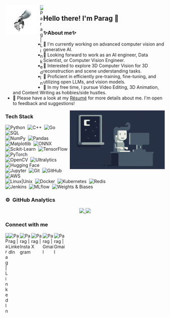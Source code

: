 
<a href="www.github.com">
  <img align="left" src="https://github.com/paraglondhe098/paraglondhe098/blob/main/pngwing.com%20(12).png" alt="Parag | LinkedIn" width="110px"/>
  </a> 
  <a href="none">
  <img align="left" src="https://upload.wikimedia.org/wikipedia/commons/5/59/Empty.png" alt="Parag | LinkedIn" width="10px"/>
  </a>

## Hello there! I'm Parag 🫡                                                                                                                            

### ✨About me✨
* 🌱 I'm currently working on advanced computer vision and generative AI.
* 🤖 Looking forward to work as an AI engineer, Data Scientist, or Computer Vision Engineer.
* 🧿 Interested to explore 3D Computer Vision for 3D reconstruction and scene understanding tasks.
* 🦄 Proficient in efficiently pre-training, fine-tuning, and utilizing open LLMs, and vision models.
* 🎥 In my free time, I pursue Video Editing, 3D Animation, and Content Writing as hobbies/side hustles.
* 📄 Please have a look at my [Résumé](https://drive.google.com/file/d/1gn9xl2W6IknL13XBq3ptNEYEtGC5ChXD/view?usp=sharing) for more details about me. I'm open to feedback and suggestions!

<!--
### Programming Languages
<a href="none">
  <img align="left" src="https://upload.wikimedia.org/wikipedia/commons/5/59/Empty.png" alt="Parag | LinkedIn" width="10px"/>
  <img align="left" src="https://upload.wikimedia.org/wikipedia/commons/c/c3/Python-logo-notext.svg" alt="Parag | LinkedIn" width="36px"/>
  <img align="left" src="https://upload.wikimedia.org/wikipedia/commons/1/18/ISO_C%2B%2B_Logo.svg" alt="Parag | LinkedIn" width="36px"/>
  <img align="left" src="https://upload.wikimedia.org/wikipedia/commons/9/99/Unofficial_JavaScript_logo_2.svg" alt="Parag | LinkedIn" width="36px"/>
  <img align="left" src="https://upload.wikimedia.org/wikipedia/commons/0/0d/C_Sharp_wordmark.svg" alt="Parag | LinkedIn" width="36px"/>
</a>
..
-->

<img alt="Night Coding" src="https://raw.githubusercontent.com/AVS1508/AVS1508/master/assets/Night-Coding.gif" align="right"/>

### Tech Stack

![Python](https://img.shields.io/badge/-Python-333333?style=flat&logo=python)&nbsp;
![C++](https://img.shields.io/badge/-C++-333333?style=flat&logo=c%2B%2B)&nbsp;
![Go](https://img.shields.io/badge/-Golang-333333?style=flat&logo=go)&nbsp;
![SQL](https://img.shields.io/badge/-SQL-333333?style=flat&logo=sqlite)&nbsp;\
![NumPy](https://img.shields.io/badge/-NumPy-333333?style=flat&logo=numpy)&nbsp;
![Pandas](https://img.shields.io/badge/-Pandas-333333?style=flat&logo=pandas)&nbsp;
![Matplotlib](https://img.shields.io/badge/-Matplotlib-333333?style=flat&logo=matplotlib)&nbsp;
![ONNX](https://img.shields.io/badge/-ONNX-333333?style=flat&logo=onnx)&nbsp;\
![Scikit-Learn](https://img.shields.io/badge/-scikit%20learn-333333?style=flat&logo=scikit-learn)&nbsp;
![TensorFlow](https://img.shields.io/badge/-Tensorflow-333333?style=flat&logo=TensorFlow)&nbsp;
![PyTorch](https://img.shields.io/badge/-PyTorch-333333?style=flat&logo=PyTorch)&nbsp;\
![OpenCV](https://img.shields.io/badge/-OpenCV-333333?style=flat&logo=OpenCV)&nbsp;
![Ultralytics](https://img.shields.io/badge/-Ultralytics-333333?style=flat&logo=Ultralytics)&nbsp;
![Hugging Face](https://img.shields.io/badge/-Hugging%20Face-333333?style=flat&logo=HuggingFace)&nbsp;\
![Jupyter](https://img.shields.io/badge/-Jupyter-333333?style=flat&logo=Jupyter)&nbsp;
![Git](https://img.shields.io/badge/-Git-333333?style=flat&logo=git)&nbsp;
![GitHub](https://img.shields.io/badge/-GitHub-333333?style=flat&logo=github)&nbsp;
![AWS](https://img.shields.io/badge/-AWS-333333?style=flat&logo=amazon)&nbsp;\
![Linux|Unix](https://img.shields.io/badge/-Linux-333333?style=flat&logo=linux)&nbsp;
![Docker](https://img.shields.io/badge/-Docker-333333?style=flat&logo=docker)&nbsp;
![Kubernetes](https://img.shields.io/badge/-Kubernetes-333333?style=flat&logo=kubernetes)&nbsp;
![Redis](https://img.shields.io/badge/-Redis-333333?style=flat&logo=redis)&nbsp;\
![Jenkins](https://img.shields.io/badge/-Jenkins-333333?style=flat&logo=jenkins)&nbsp;
![MLflow](https://img.shields.io/badge/-MLflow-333333?style=flat&logo=mlflow)&nbsp;
![Weights & Biases](https://img.shields.io/badge/-Weights%20%26%20Biases-333333?style=flat&logo=weightsandbiases)&nbsp;
<!--
![Blender](https://img.shields.io/badge/-Blender-333333?style=flat&logo=blender)&nbsp;
![After Effects](https://img.shields.io/badge/-After%20Effects-333333?style=flat&logo=after-effects)&nbsp;
![Premiere Pro](https://img.shields.io/badge/-Premiere%20Pro-333333?style=flat&logo=premiere-pro)&nbsp;
-->

### ⚙️ &nbsp;GitHub Analytics

<p align="center">
<a href="https://github.com/paraglondhe098">
  <img height="180em" src="https://github-readme-stats-eight-theta.vercel.app/api?username=paraglondhe098&show_icons=true&theme=algolia&include_all_commits=true&count_private=true"/>
  <img height="180em" src="https://github-readme-stats-eight-theta.vercel.app/api/top-langs/?username=paraglondhe098&layout=compact&langs_count=8&theme=algolia"/>
</a>
</p>

### Connect with me

<a href="www.github.com">
  <img align="left" src="https://upload.wikimedia.org/wikipedia/commons/5/59/Empty.png" alt="Parag | LinkedIn" width="10px"/>
  </a>
<a href="https://www.linkedin.com/in/parag4141/">
  <img align="left" src="https://upload.wikimedia.org/wikipedia/commons/thumb/8/81/LinkedIn_icon.svg/72px-LinkedIn_icon.svg.png" alt="Parag | LinkedIn" width="36px"/>
  </a>
<a href="https://www.instagram.com/_raag3d">
  <img align="left" src="https://upload.wikimedia.org/wikipedia/commons/9/95/Instagram_logo_2022.svg" alt="Parag | Instagram" width="36px"/>
  </a>
<a href="https://twitter.com/ParagLondhe6">
  <img align="left" src="https://upload.wikimedia.org/wikipedia/commons/6/6f/Logo_of_Twitter.svg" alt="Parag | X" width="36px"/>
  </a>
<a href="londhepb47@gmail.com">
  <img align="left" src="https://upload.wikimedia.org/wikipedia/commons/7/7e/Gmail_icon_%282020%29.svg" alt="Parag | Gmail" width="36px"/>
  </a>
<a href="https://www.youtube.com/@Neuralogic-j8i">
  <img align="left" src="https://upload.wikimedia.org/wikipedia/commons/f/fd/YouTube_full-color_icon_%282024%29.svg" alt="Parag | Gmail" width="36px"/>
  </a>
  
<!--
**paraglondhe098/paraglondhe098** is a ✨ _special_ ✨ repository because its `README.md` (this file) appears on your GitHub profile.
<a href="https://www.kaggle.com/paraglondhe">
  <img align="left" src="https://upload.wikimedia.org/wikipedia/commons/4/46/Cib-kaggle_%28CoreUI_Icons_v1.0.0%29.svg" alt="Parag | Kaggle" width="36px"/>
  </a>
Here are some ideas to get you started:
### 🤝Reach me out
  <a href="https://www.linkedin.com/in/parag4141/">
  <img align="left" src="images/icons8-linkedin (1).svg" alt="Parag | LinkedIn" width="21px"/>
  </a>
- 🔭 I’m currently working on ...
- 🌱 I’m currently learning ...
- 👯 I’m looking to collaborate on ...
- 🤔 I’m looking for help with ...
- 💬 Ask me about ...
- 📫 How to reach me: ...
- 😄 Pronouns: ...
- ⚡ Fun fact: ...
-->
